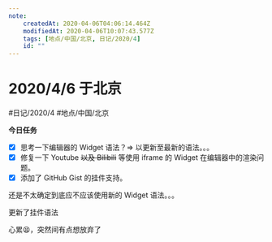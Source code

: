 ```yaml
---
note:
    createdAt: 2020-04-06T04:06:14.464Z
    modifiedAt: 2020-04-06T10:07:43.577Z
    tags: [地点/中国/北京, 日记/2020/4]
    id: ""
---
```

# 2020/4/6 于北京
#日记/2020/4 #地点/中国/北京 

**今日任务**
- [x] 思考一下编辑器的 Widget 语法？=> 以更新至最新的语法。。。
- [x] 修复一下 Youtube ~~以及 Bilibili~~ 等使用 iframe 的 Widget 在编辑器中的渲染问题。
- [x] 添加了 GitHub Gist 的挂件支持。

<!-- @timer "date":"Mon Apr 06 2020 12:07:15 GMT+0800 (China Standard Time)" -->
还是不太确定到底应不应该使用新的 Widget 语法。。。

<!-- @timer "date":"Mon Apr 06 2020 16:51:26 GMT+0800 (China Standard Time)" -->
更新了挂件语法

<!-- @timer "date":"Mon Apr 06 2020 18:07:22 GMT+0800 (China Standard Time)" -->
心累😫，突然间有点想放弃了



